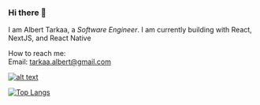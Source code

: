 ### Hi there 👋
I am Albert Tarkaa, a *Software Engineer*. I am currently building with React, NextJS, and React Native

How to reach me: \
Email: tarkaa.albert@gmail.com

[![alt text][1.2]][1]

<!-- icons without padding -->

[1.2]: http://i.imgur.com/wWzX9uB.png (twitter icon without padding)


[1]: https://twitter.com/8thLegio

<!-- Please don't remove this: Grab your social icons from https://github.com/carlsednaoui/gitsocial -->

[![Top Langs](https://github-readme-stats.vercel.app/api/top-langs/?username=albert-tarkaa&layout=compact)](https://github.com/albert-tarkaa/github-readme-stats)

